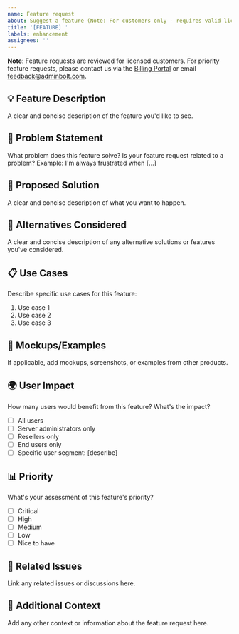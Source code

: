 ```yaml
---
name: Feature request
about: Suggest a feature (Note: For customers only - requires valid license)
title: '[FEATURE] '
labels: enhancement
assignees: ''
---
```


**Note**: Feature requests are reviewed for licensed customers. 
For priority feature requests, please contact us via the [Billing Portal](https://billing.adminbolt.com) or email feedback@adminbolt.com.

## 💡 Feature Description
A clear and concise description of the feature you'd like to see.

## 🎯 Problem Statement
What problem does this feature solve? Is your feature request related to a problem?
Example: I'm always frustrated when [...]

## 🔧 Proposed Solution
A clear and concise description of what you want to happen.

## 🔀 Alternatives Considered
A clear and concise description of any alternative solutions or features you've considered.

## 📋 Use Cases
Describe specific use cases for this feature:
1. Use case 1
2. Use case 2
3. Use case 3

## 🎨 Mockups/Examples
If applicable, add mockups, screenshots, or examples from other products.

## 🌍 User Impact
How many users would benefit from this feature? What's the impact?
- [ ] All users
- [ ] Server administrators only
- [ ] Resellers only
- [ ] End users only
- [ ] Specific user segment: [describe]

## 📊 Priority
What's your assessment of this feature's priority?
- [ ] Critical
- [ ] High
- [ ] Medium
- [ ] Low
- [ ] Nice to have

## 🔗 Related Issues
Link any related issues or discussions here.

## 📝 Additional Context
Add any other context or information about the feature request here.

